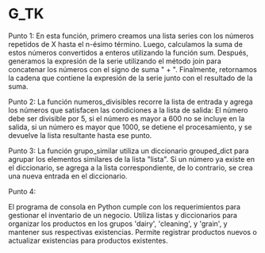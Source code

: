 # G_TK

Punto 1: 
En esta función, primero creamos una lista series con los números repetidos de X hasta el n-ésimo término.
Luego, calculamos la suma de estos números convertidos a enteros utilizando la función sum.
Después, generamos la expresión de la serie utilizando el método join para concatenar los números con el signo de suma " + ".
Finalmente, retornamos la cadena que contiene la expresión de la serie junto con el resultado de la suma.

Punto 2:
La función numeros_divisibles recorre la lista de entrada y agrega los números que satisfacen las condiciones a la lista de salida: El número debe ser divisible por 5,
si el número es mayor a 600 no se incluye en la salida, si un número es mayor que 1000, se detiene el procesamiento,  y se devuelve la lista resultante hasta ese punto.

Punto 3: 
La función grupo_similar utiliza un diccionario grouped_dict para agrupar los elementos similares de la lista "lista". 
Si un número ya existe en el diccionario, se agrega a la lista correspondiente, de lo contrario, se crea una nueva entrada en el diccionario.

Punto 4:

El programa de consola en Python cumple con los requerimientos para gestionar el inventario de un negocio.
Utiliza listas y diccionarios para organizar los productos en los grupos 'dairy', 'cleaning', y 'grain', y mantener sus respectivas existencias.
Permite registrar productos nuevos o actualizar existencias para productos existentes. 

